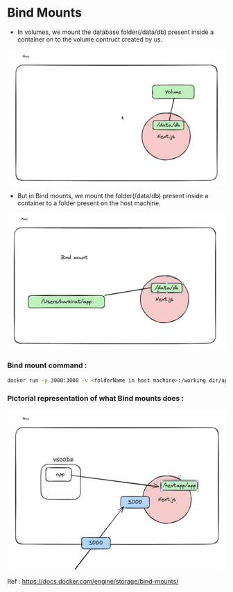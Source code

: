 # Bind Mounts

- In volumes, we mount the database folder(/data/db) present inside a container on to the volume contruct created by us.

<img src="./assets/Pic-1.png" />

- But in Bind mounts, we mount the folder(/data/db) present inside a container to a folder present on the host machine. 

<img src="./assets/Pic-2.png" />

### Bind mount command : 

```bash
docker run -p 3000:3000 -v <folderName in host machine>:/working dir/app <image_name>
```

### Pictorial representation of what Bind mounts does : 

<img src="./assets/Pic-3.png" />

Ref : https://docs.docker.com/engine/storage/bind-mounts/